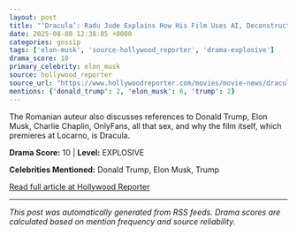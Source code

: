 ```yaml
---
layout: post
title: "‘Dracula’: Radu Jude Explains How His Film Uses AI, Deconstructs the Myth and Pays Homage to Cinema"
date: 2025-08-08 12:38:05 +0000
categories: gossip
tags: ['elon-musk', 'source-hollywood_reporter', 'drama-explosive']
drama_score: 10
primary_celebrity: elon_musk
source: hollywood_reporter
source_url: "https://www.hollywoodreporter.com/movies/movie-news/dracula-film-radu-jude-sex-trump-musk-ai-interview-locarno-1236323927/"
mentions: {'donald_trump': 2, 'elon_musk': 6, 'trump': 2}
---
```


The Romanian auteur also discusses references to Donald Trump, Elon Musk, Charlie Chaplin, OnlyFans, all that sex, and why the film itself, which premieres at Locarno, is Dracula.

**Drama Score:** 10 | **Level:** EXPLOSIVE

**Celebrities Mentioned:** Donald Trump, Elon Musk, Trump

[Read full article at Hollywood Reporter](https://www.hollywoodreporter.com/movies/movie-news/dracula-film-radu-jude-sex-trump-musk-ai-interview-locarno-1236323927/)

---
*This post was automatically generated from RSS feeds. Drama scores are calculated based on mention frequency and source reliability.*
